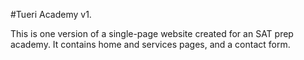 #Tueri Academy v1.

This is one version of a single-page website created for an SAT prep academy. It contains home and services pages, and a contact form.
